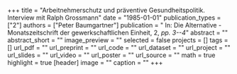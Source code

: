 +++
title = "Arbeitnehmerschutz und präventive Gesundheitspolitik. Interview mit Ralph Grossmann"
date = "1985-01-01"
publication_types = ["2"]
authors = ["Peter Baumgartner"]
publication = " In: Die Alternative - Monatszeitschrift der gewerkschaftlichen Einheit, 2, _pp. 3--4_"
abstract = ""
abstract_short = ""
image_preview = ""
selected = false
projects = []
tags = []
url_pdf = ""
url_preprint = ""
url_code = ""
url_dataset = ""
url_project = ""
url_slides = ""
url_video = ""
url_poster = ""
url_source = ""
math = true
highlight = true
[header]
image = ""
caption = ""
+++
